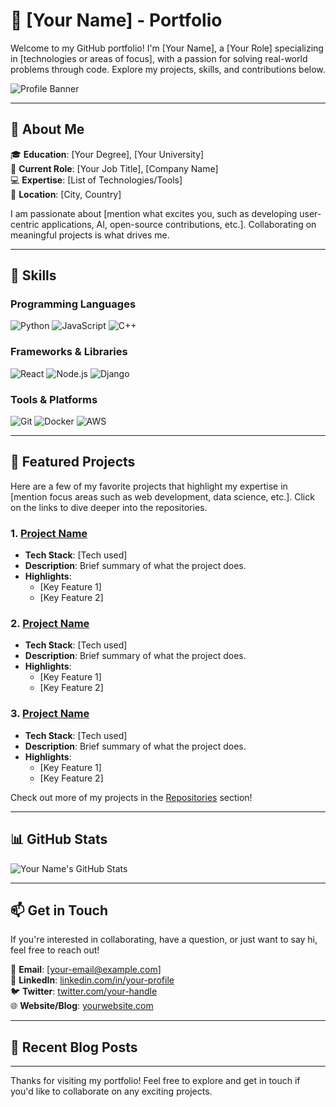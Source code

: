 # 💼 [Your Name] - Portfolio

Welcome to my GitHub portfolio! I'm [Your Name], a [Your Role] specializing in [technologies or areas of focus], with a passion for solving real-world problems through code. Explore my projects, skills, and contributions below.

![Profile Banner](https://your-banner-link-here.com) <!-- Optional: Add a banner image to showcase your style -->

---

## 🚀 About Me

🎓 **Education**: [Your Degree], [Your University]  
💼 **Current Role**: [Your Job Title], [Company Name]  
💻 **Expertise**: [List of Technologies/Tools]  
📍 **Location**: [City, Country]  

I am passionate about [mention what excites you, such as developing user-centric applications, AI, open-source contributions, etc.]. Collaborating on meaningful projects is what drives me.

---

## 🔧 Skills

### Programming Languages
![Python](https://img.shields.io/badge/-Python-3776AB?style=flat-square&logo=python&logoColor=white)
![JavaScript](https://img.shields.io/badge/-JavaScript-F7DF1E?style=flat-square&logo=javascript&logoColor=black)
![C++](https://img.shields.io/badge/-C++-00599C?style=flat-square&logo=c%2B%2B&logoColor=white)

### Frameworks & Libraries
![React](https://img.shields.io/badge/-React-61DAFB?style=flat-square&logo=react&logoColor=black)
![Node.js](https://img.shields.io/badge/-Node.js-339933?style=flat-square&logo=node.js&logoColor=white)
![Django](https://img.shields.io/badge/-Django-092E20?style=flat-square&logo=django&logoColor=white)

### Tools & Platforms
![Git](https://img.shields.io/badge/-Git-F05032?style=flat-square&logo=git&logoColor=white)
![Docker](https://img.shields.io/badge/-Docker-2496ED?style=flat-square&logo=docker&logoColor=white)
![AWS](https://img.shields.io/badge/-AWS-FF9900?style=flat-square&logo=amazon-aws&logoColor=white)

---

## 📂 Featured Projects

Here are a few of my favorite projects that highlight my expertise in [mention focus areas such as web development, data science, etc.]. Click on the links to dive deeper into the repositories.

### 1. **[Project Name](https://github.com/your-username/project-repo)**
   - **Tech Stack**: [Tech used]
   - **Description**: Brief summary of what the project does.
   - **Highlights**:
     - [Key Feature 1]
     - [Key Feature 2]

### 2. **[Project Name](https://github.com/your-username/project-repo)**
   - **Tech Stack**: [Tech used]
   - **Description**: Brief summary of what the project does.
   - **Highlights**:
     - [Key Feature 1]
     - [Key Feature 2]

### 3. **[Project Name](https://github.com/your-username/project-repo)**
   - **Tech Stack**: [Tech used]
   - **Description**: Brief summary of what the project does.
   - **Highlights**:
     - [Key Feature 1]
     - [Key Feature 2]

Check out more of my projects in the [Repositories](https://github.com/your-username?tab=repositories) section!

---

## 📊 GitHub Stats

![Your Name's GitHub Stats](https://github-readme-stats.vercel.app/api?username=your-username&show_icons=true&theme=radical)

---

## 📫 Get in Touch

If you're interested in collaborating, have a question, or just want to say hi, feel free to reach out!

📧 **Email**: [your-email@example.com]  
💼 **LinkedIn**: [linkedin.com/in/your-profile](https://www.linkedin.com/in/your-profile)  
🐦 **Twitter**: [twitter.com/your-handle](https://www.twitter.com/your-handle)  
🌐 **Website/Blog**: [yourwebsite.com](https://yourwebsite.com)

---

## 📝 Recent Blog Posts

<!-- If you have a blog, integrate latest posts here using GitHub Actions -->
<!-- Example:
- [How to build REST APIs with Node.js](https://yourwebsite.com/how-to-build-rest-apis)
- [5 tips for writing clean code](https://yourwebsite.com/clean-code-tips)
-->

---

Thanks for visiting my portfolio! Feel free to explore and get in touch if you'd like to collaborate on any exciting projects.

